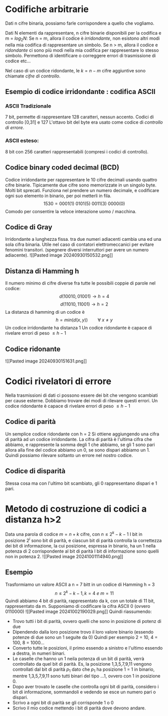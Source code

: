 # Codifiche arbitrarie
Dati n cifre binaria, possiamo farle corrispondere a quello che vogliamo.

Dati N elementi da rappresentare, n cifre binarie disponibili per la codifica e m = $log_{2} N$:
Se n = m, allora il codice è *irridondante*, non esistono altri modi nella mia codifica di rappresentare un simbolo.
Se n > m, allora il codice e *ridondante* ci sono più modi nella mia codifica per rappresentare lo stesso simbolo. Permettono di identificare o correggere errori di trasmissione di codice etc...

Nel caso di un codice ridondante, le $k = n-m$ cifre aggiuntive sono chiamate *cifre di controllo*.


## Esempio di codice irridondante : codifica ASCII

### ASCII Tradizionale
7 bit, permette di rappresentare 128 caratteri, nessun accento.
Codici di controllo \[0,31\] e 127
L'ottavo bit del byte era usato come codice di *controllo di errore*.

### ASCII esteso:
8 bit con 256 caratteri rappresentabili (compresi i codici di controllo).


## Codice binary coded decimal (BCD)

Codice irridondante per rappresentare le 10 cifre decimali usando quattro cifre binarie.
Tipicamente due cifre sono memorizzate in un singolo byte.
Molti bit sprecati.
Funziona nel prendere un numero decimale, e codificare ogni suo elemento in binario, per poi metterli in fila.
$$1530 = 0001(1) \ 0101(5) \ 0011(3) \ 0000(0)$$
Comodo per consentire la veloce interazione uomo / macchina.


## Codice di Gray
Irridondante a lunghezza fissa.
tra due numeri adiacenti cambia una ed una sola cifra binaria.
Utile nel caso di contatori elettromeccanici per evitare fenomini transitori. (spegnere diversi interruttori per avere un numero adiacente).
![[Pasted image 20240930150532.png]]


## Distanza di Hamming h
Il numero minimo di cifre diverse fra tutte le possibili coppie di parole nel codice:
$$d (10010,01001) \to h = 4$$
$$d(11010,11001) \to h = 2$$
La distanza di hamming di un codice è 
$$h = min(d(x,y)) \qquad \forall \ x \not = y$$
Un codice irridondante ha distanza 1
Un codice ridondante è capace di rivelare errori di peso $\leq h -1$



## Codice ridonante
![[Pasted image 20240930151631.png]]


# Codici rivelatori di errore

Nella trasmissioni di dati ci possono essere dei bit che vengono scambiati per cause esterne. Dobbiamo trovare dei modi di rilevare questi errori.
Un codice ridondante è capace di rivelare errori di peso $\leq h-1$

## Codice di parità
Un semplice codice ridondante con h = 2
Si ottiene aggiungendo una cifra di parità ad un codice irridondante.
La cifra di parità è l'ultima cifra che abbiamo, e rappresente la somma degli 1 che abbiamo, se gli 1 sono pari allora alla fine del codice abbiamo un 0, se sono dispari abbiamo un 1.
Quindi possiamo rilevare soltanto un errore nel nostro codice.
## Codice di disparità
Stessa cosa ma con l'ultimo bit scambiato, gli 0 rappresentano dispari e 1 pari.


# Metodo di costruzione di codici a distanza h>2

Data una parola di codice $m = n+k$ cifre, con $n \leq 2^{k}-k-1$
I bit in posizione $2^{i}$ sono bit di parità, e ciascun bit di parità controlla la correttezza dei bit di informazione, la cui posizione, espressa in binario, ha un 1 nella potenza di 2 corrispondente al bit di parità
I bit di informazione sono quelli non in potenza 2.
![[Pasted image 20241001114940.png]]

## Esempio
Trasformiamo un valore ASCII a n = 7 bitt in un codice di Hamming h = 3
$$n \leq 2^{k}-k-1, k = 4 \ e \ m = 11$$
Quindi abbiamo 4 bit di parità, rappresentato da k, con un totale di 11 bit, rappresentato da m.
Supponiamo di codificare la cifra ASCII 0 (ovvero 0110000)
![[Pasted image 20241002190029.png]]
Quindi riassumendo:
- Trovo tutti i bit di parità, ovvero quelli che sono in posizione di potenz di due
- Dipendendo dalla loro posizione trovo il loro valore binario (essendo potenze di due sono un 1 seguite da 0) Quindi per esempio 2 = 10, 4 = 100, 8 = 1000... 
- Converto tutte le posizioni, il primo essendo a sinistro e l'ultimo essendo a destra, in numeri binari.
- Le caselle che hanno un 1 neila potenza di un bit di parità, verrà controllato da quel bit di parità. Es, la posizione 1,3,5,7,9,11 vengono controllati dal bit di parità $p_1$ dato che $p_1$ ha posizione 1 = 1 in binario, mentre 1,3,5,7,9,11 sono tutti binari del tipo ...1, ovvero con 1 in posizione 0.
- Dopo aver trovato le caselle che controlla ogni bit di parità, considero i bit di informazione, sommandoli e vedendo se esce un numero pari o dispari.
- Scrivo a ogni bit di parità se gli corrisponde 1 o 0
- Scrivo il mio codice mettendo i bit di parità dove devono andare.